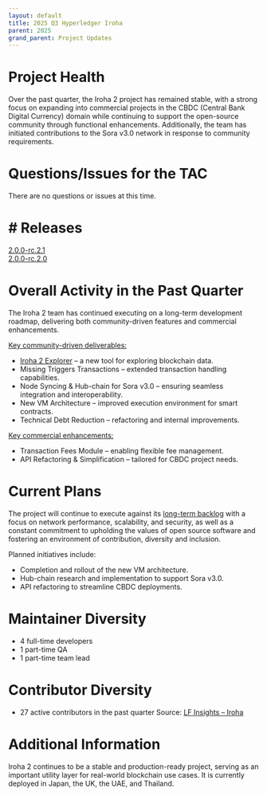 ```yaml
---
layout: default
title: 2025 Q3 Hyperledger Iroha
parent: 2025
grand_parent: Project Updates
---
```




# Project Health

Over the past quarter, the Iroha 2 project has remained stable, with a strong focus on expanding into commercial projects in the CBDC (Central Bank Digital Currency) domain while continuing to support the open-source community through functional enhancements.
Additionally, the team has initiated contributions to the Sora v3.0 network in response to community requirements.

# Questions/Issues for the TAC

There are no questions or issues at this time.

# # Releases

<a href="https://github.com/hyperledger-iroha/iroha/releases/tag/v2.0.0-rc.2.1">2.0.0-rc.2.1</a></br>
<a href="https://github.com/hyperledger-iroha/iroha/releases/tag/v2.0.0-rc.2.0">2.0.0-rc.2.0</a>

# Overall Activity in the Past Quarter

The Iroha 2 team has continued executing on a long-term development roadmap, delivering both community-driven features and commercial enhancements.

<u>Key community-driven deliverables:</u>
<ul>
<li><a href="https://github.com/soramitsu/iroha2-block-explorer-web">Iroha 2 Explorer</a> – a new tool for exploring blockchain data.</li>
<li>Missing Triggers Transactions – extended transaction handling capabilities.</li>
<li>Node Syncing & Hub-chain for Sora v3.0 – ensuring seamless integration and interoperability.</li>
<li>New VM Architecture – improved execution environment for smart contracts.</li>
<li>Technical Debt Reduction – refactoring and internal improvements.</li>
</ul>

<u>Key commercial enhancements:</u>
<ul>
<li>Transaction Fees Module – enabling flexible fee management.</li>
<li>API Refactoring & Simplification – tailored for CBDC project needs.
</li>
</ul>

# Current Plans

The project will continue to execute against its <a href="https://docs.google.com/spreadsheets/d/1iZFmKJaIe4B1falMUuA-GaSj_I1M8uzjdk59qShkUkU/edit?gid=0#gid=0">long-term backlog</a> with a focus on network performance, scalability, and security, as well as a constant commitment to upholding the values of open source software and fostering an environment of contribution, diversity and inclusion.

Planned initiatives include:
<ul>
<li>Completion and rollout of the new VM architecture.</li>
<li>Hub-chain research and implementation to support Sora v3.0.</li>
<li>API refactoring to streamline CBDC deployments.</li>
</ul>


# Maintainer Diversity

<ul>
<li>4 full-time developers</li>
<li>1 part-time QA</li>
<li>1 part-time team lead</li>
</ul>

# Contributor Diversity

<ul>
<li>27 active contributors in the past quarter
 Source: <a href="https://insights.linuxfoundation.org/project/iroha?timeRange=past365days&start=2024-08-11&end=2025-08-11">LF Insights – Iroha</a></li>
</ul>

# Additional Information

Iroha 2 continues to be a stable and production-ready project, serving as an important utility layer for real-world blockchain use cases.
It is currently deployed in Japan, the UK, the UAE, and Thailand.